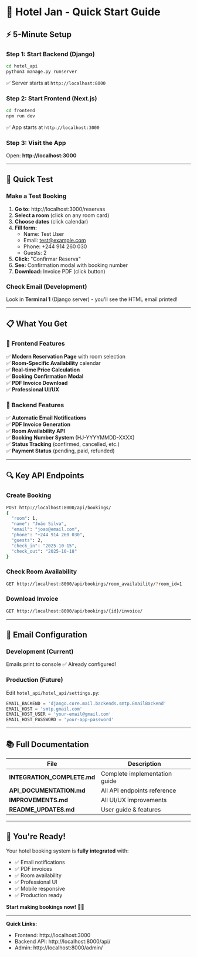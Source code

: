 # 🚀 Hotel Jan - Quick Start Guide

## ⚡ 5-Minute Setup

### Step 1: Start Backend (Django)
```bash
cd hotel_api
python3 manage.py runserver
```
✅ Server starts at `http://localhost:8000`

### Step 2: Start Frontend (Next.js)
```bash
cd frontend
npm run dev
```
✅ App starts at `http://localhost:3000`

### Step 3: Visit the App
Open: **http://localhost:3000**

---

## 🎯 Quick Test

### Make a Test Booking

1. **Go to:** http://localhost:3000/reservas
2. **Select a room** (click on any room card)
3. **Choose dates** (click calendar)
4. **Fill form:**
   - Name: Test User
   - Email: test@example.com
   - Phone: +244 914 260 030
   - Guests: 2
5. **Click:** "Confirmar Reserva"
6. **See:** Confirmation modal with booking number
7. **Download:** Invoice PDF (click button)

### Check Email (Development)
Look in **Terminal 1** (Django server) - you'll see the HTML email printed!

---

## 📋 What You Get

### 🎨 Frontend Features
✅ **Modern Reservation Page** with room selection  
✅ **Room-Specific Availability** calendar  
✅ **Real-time Price Calculation**  
✅ **Booking Confirmation Modal**  
✅ **PDF Invoice Download**  
✅ **Professional UI/UX**  

### 🔧 Backend Features
✅ **Automatic Email Notifications**  
✅ **PDF Invoice Generation**  
✅ **Room Availability API**  
✅ **Booking Number System** (HJ-YYYYMMDD-XXXX)  
✅ **Status Tracking** (confirmed, cancelled, etc.)  
✅ **Payment Status** (pending, paid, refunded)  

---

## 🔍 Key API Endpoints

### Create Booking
```bash
POST http://localhost:8000/api/bookings/
{
  "room": 1,
  "name": "João Silva",
  "email": "joao@email.com",
  "phone": "+244 914 260 030",
  "guests": 2,
  "check_in": "2025-10-15",
  "check_out": "2025-10-18"
}
```

### Check Room Availability
```bash
GET http://localhost:8000/api/bookings/room_availability/?room_id=1
```

### Download Invoice
```bash
GET http://localhost:8000/api/bookings/{id}/invoice/
```

---

## 📧 Email Configuration

### Development (Current)
Emails print to console ✅ Already configured!

### Production (Future)
Edit `hotel_api/hotel_api/settings.py`:
```python
EMAIL_BACKEND = 'django.core.mail.backends.smtp.EmailBackend'
EMAIL_HOST = 'smtp.gmail.com'
EMAIL_HOST_USER = 'your-email@gmail.com'
EMAIL_HOST_PASSWORD = 'your-app-password'
```

---

## 📚 Full Documentation

| File | Description |
|------|-------------|
| **INTEGRATION_COMPLETE.md** | Complete implementation guide |
| **API_DOCUMENTATION.md** | All API endpoints reference |
| **IMPROVEMENTS.md** | All UI/UX improvements |
| **README_UPDATES.md** | User guide & features |

---

## 🎉 You're Ready!

Your hotel booking system is **fully integrated** with:
- ✅ Email notifications
- ✅ PDF invoices
- ✅ Room availability
- ✅ Professional UI
- ✅ Mobile responsive
- ✅ Production ready

**Start making bookings now!** 🏨✨

---

**Quick Links:**
- Frontend: http://localhost:3000
- Backend API: http://localhost:8000/api/
- Admin: http://localhost:8000/admin/

